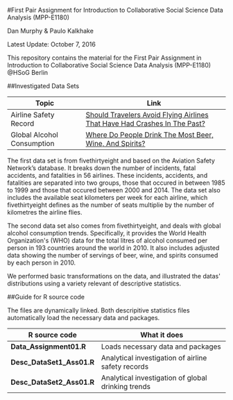 #First Pair Assignment for Introduction to Collaborative Social Science Data Analysis (MPP-E1180)

Dan Murphy & Paulo Kalkhake

Latest Update: October 7, 2016

This repository contains the material for the First Pair Assignment in Introduction to Collaborative Social Science Data Analysis (MPP-E1180) @HSoG Berlin

##Investigated Data Sets

| Topic                    | Link |
| ----------------------- | --------------------- | 
| Airline Safety Record     | [Should Travelers Avoid Flying Airlines That Have Had Crashes In The Past?](http://fivethirtyeight.com/features/should-travelers-avoid-flying-airlines-that-have-had-crashes-in-the-past/)                   | 
| Global Alcohol Consumption       | [Where Do People Drink The Most Beer, Wine, And Spirits?](http://fivethirtyeight.com/datalab/dear-mona-followup-where-do-people-drink-the-most-beer-wine-and-spirits/)        |

The first data set is from fivethirtyeight and based on the Aviation Safety Network’s database. It breaks down the number of incidents, fatal accidents, and fatalities in 56 airlines. These incidents, accidents, and fatalities are separated into two groups, those that occured in between 1985 to 1999 and those that occured between 2000 and 2014. The data set also includes the available seat kilometers per week for each airline, which fivethirtyeight defines as the number of seats multiplie by the number of kilometres the airline flies. 

The second data set also comes from fivethirtyeight, and deals with global alcohol consumption trends. Specifically, it provides the World Health Organization's (WHO) data for the total litres of alcohol consumed per person in 193 countries around the world in 2010. It also includes adjusted data showing the number of servings of beer, wine, and spirits consumed by each person in 2010. 

We performed basic transformations on the data, and illustrated the datas' distributions using a variety relevant of descriptive statistics. 

##Guide for R source code

The files are dynamically linked. Both descripitive statistics files automatically load the necessary data and packages.

| R source code | What it does |
|---------------|--------------|
|**Data_Assignment01.R** | Loads necessary data and packages |
|**Desc_DataSet1_Ass01.R** | Analytical investigation of airline safety records |
|**Desc_DataSet2_Ass01.R** | Analytical investigation of global drinking trends |